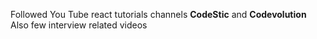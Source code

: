 Followed You Tube react tutorials channels **CodeStic** and **Codevolution**
Also few interview related videos
